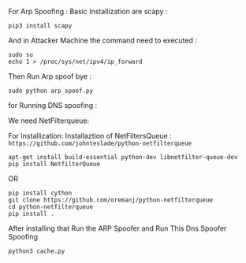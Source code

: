 For Arp Spoofing :
Basic Installization are scapy :
```
pip3 install scapy
```
And in Attacker Machine the command need to executed : 
```
sudo su
echo 1 > /proc/sys/net/ipv4/ip_forward
```
Then Run Arp spoof bye :
```
sudo python arp_spoof.py
```

for Running DNS spoofing :

We need NetFilterqueue: 

For Installization:
Installaztion of  NetFiltersQueue : ```https://github.com/johnteslade/python-netfilterqueue```
```
apt-get install build-essential python-dev libnetfilter-queue-dev
pip install NetfilterQueue
```
OR
```
pip install cython
git clone https://github.com/oremanj/python-netfilterqueue
cd python-netfilterqueue
pip install .
```

After installing that Run the ARP Spoofer and Run This Dns Spoofer Spoofing 
```
python3 cache.py
```

